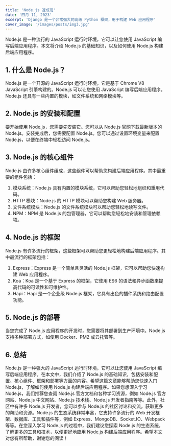 ```yaml
---
title: 'Node.js 速成班'
date: '四月 11, 2023'
excerpt: 'Django 是一个非常强大的高级 Python 框架，用于构建 Web 应用程序'
cover_image: '/images/posts/img3.jpg'
---
```


Node.js 是一种流行的 JavaScript 运行时环境，它可以让您使用 JavaScript 编写后端应用程序。本文将介绍 Node.js 的基础知识，以及如何使用 Node.js 构建后端应用程序。

## 1. 什么是 Node.js？
Node.js 是一个开源的 JavaScript 运行时环境，它是基于 Chrome V8 JavaScript 引擎构建的。Node.js 可以让您使用 JavaScript 编写后端应用程序。Node.js 还具有一些内置的模块，如文件系统和网络模块等。

## 2. Node.js 的安装和配置
要开始使用 Node.js，您需要先安装它。您可以从 Node.js 官网下载最新版本的 Node.js。安装完成后，您需要配置 Node.js。您可以通过设置环境变量来配置 Node.js，以便在终端中轻松访问 Node.js。

## 3. Node.js 的核心组件
Node.js 由许多核心组件组成，这些组件可以帮助您构建后端应用程序。其中最重要的组件包括：

1. 模块系统：Node.js 具有内置的模块系统，它可以帮助您轻松地组织和重用代码。
2. HTTP 模块：Node.js 的 HTTP 模块可以帮助您构建 Web 服务器。
3. 文件系统模块：Node.js 的文件系统模块可以帮助您轻松地读写文件。
4. NPM：NPM 是 Node.js 的包管理器，它可以帮助您轻松地安装和管理依赖项。

## 4. Node.js 的框架
Node.js 有许多流行的框架，这些框架可以帮助您更轻松地构建后端应用程序。其中最流行的框架包括：

1. Express：Express 是一个简单且灵活的 Node.js 框架，它可以帮助您快速构建 Web 应用程序。
2. Koa：Koa 是一个基于 Express 的框架，它使用 ES6 的语法和异步函数来提高代码的可读性和可维护性。
3. Hapi：Hapi 是一个企业级 Node.js 框架，它具有出色的插件系统和路由配置功能。

## 5. Node.js 的部署
当您完成了 Node.js 应用程序的开发时，您需要将其部署到生产环境中。Node.js 支持多种部署方式，如使用 Docker、PM2 或云托管等。

## 6. 总结
Node.js 是一种强大的 JavaScript 运行时环境，它可以让您使用 JavaScript 编写后端应用程序。在本文中，我们介绍了 Node.js 的基础知识，包括安装和配置、核心组件、框架和部署等方面的内容。希望这篇文章能够帮助您快速入门 Node.js，了解如何使用 Node.js 构建后端应用程序。如果您想深入学习 Node.js，我们推荐您查阅 Node.js 官方文档和各种学习资源，例如 Node.js 官方网站、Node.js 中文网站、Node.js 技术栈、Node.js 开发者指南等等。此外，社区中有许多 Node.js 开发者，您可以参与 Node.js 的社区讨论和交流，获取更多的帮助和资源。Node.js 的生态系统非常丰富，它支持许多流行的 Web 开发框架、数据库、工具和插件等，例如 Express、MongoDB、Socket.IO、Webpack 等等。在您深入学习 Node.js 的过程中，我们建议您探索 Node.js 的生态系统，了解更多的工具和技术，以便更好地应用 Node.js 构建后端应用程序。希望本文对您有所帮助，谢谢您的阅读！
